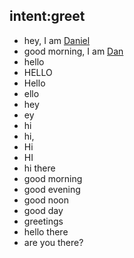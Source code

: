 ## intent:greet
- hey, I am [Daniel](PERSON)
- good morning, I am [Dan](PERSON)
- hello
- HELLO
- Hello
- ello
- hey
- ey
- hi
- hi, 
- Hi
- HI
- hi there
- good morning
- good evening
- good noon
- good day
- greetings
- hello there
- are you there?



